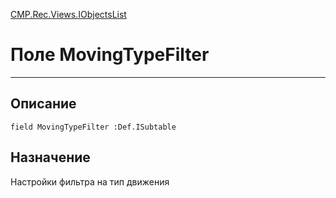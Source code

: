 ﻿---
Link: CMP.Rec.Views.IObjectsList.@MovingTypeFilter
---

<!---  Навигация
[Имя проекта](#) :
-->
[CMP.Rec.Views.IObjectsList](Default)

# Поле MovingTypeFilter
---

## Описание

    field MovingTypeFilter :Def.ISubtable

<!--
## Аргументы{#Args}

### Аргумент1

Описание аргумента 1
-->

## Назначение

Настройки фильтра на тип движения

<!--
## Пример

    MovingTypeFilter...
-->

